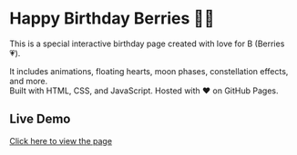# Happy Birthday Berries 🎂🌸

This is a special interactive birthday page created with love for B (Berries 💗).

It includes animations, floating hearts, moon phases, constellation effects, and more.  
Built with HTML, CSS, and JavaScript. Hosted with ❤️ on GitHub Pages.

## Live Demo
[Click here to view the page](https://lordy-jr.github.io/Happy-Birthday-Berries/)
